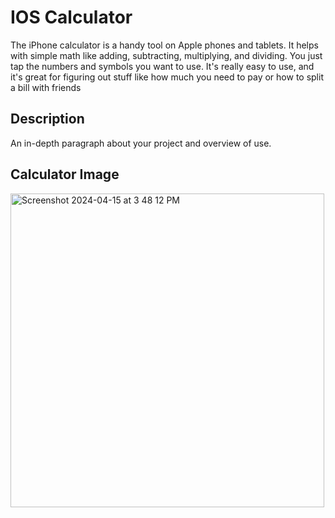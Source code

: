 # IOS Calculator

The iPhone calculator is a handy tool on Apple phones and tablets. It helps with simple math like adding, subtracting, multiplying, and dividing. You just tap the numbers and symbols you want to use. It's really easy to use, and it's great for figuring out stuff like how much you need to pay or how to split a bill with friends

## Description

An in-depth paragraph about your project and overview of use.

## Calculator Image
<img width="502" alt="Screenshot 2024-04-15 at 3 48 12 PM" src="https://github.com/dayraleon/IOS-calculator/assets/137222374/f49e266e-57b4-4cd2-ab12-61f0d01342ab">
